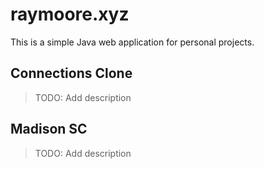# raymoore.xyz

This is a simple Java web application for personal projects.

## Connections Clone

> TODO: Add description

## Madison SC

> TODO: Add description

